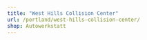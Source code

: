 ```yaml
---
title: "West Hills Collision Center"
url: /portland/west-hills-collision-center/
shop: Autowerkstatt
---
```

